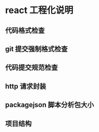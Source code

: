 # react 工程化说明

## 代码格式检查

## git 提交强制格式检查

## 代码提交规范检查

## http 请求封装

## packagejson 脚本分析包大小

## 项目结构
